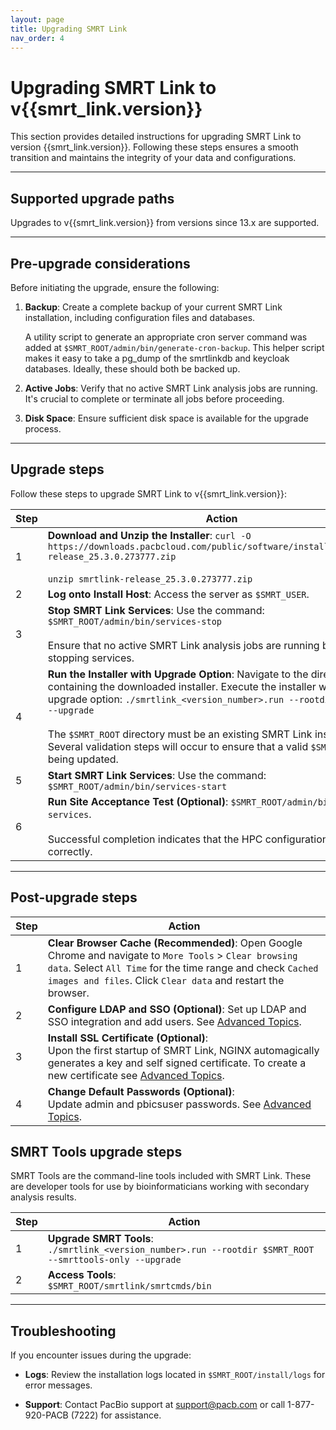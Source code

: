 ```yaml
---
layout: page
title: Upgrading SMRT Link
nav_order: 4
---
```


# Upgrading SMRT Link to v{{smrt_link.version}}

This section provides detailed instructions for upgrading SMRT Link to version {{smrt_link.version}}. Following these steps ensures a smooth transition and maintains the integrity of your data and configurations.

---

## Supported upgrade paths

Upgrades to v{{smrt_link.version}} from versions since 13.x are supported. 

---

## Pre-upgrade considerations

Before initiating the upgrade, ensure the following:

1. **Backup**: Create a complete backup of your current SMRT Link installation, including configuration files and databases.

    A utility script to generate an appropriate cron server command was added at `$SMRT_ROOT/admin/bin/generate-cron-backup`. This helper script makes it easy to take a pg_dump of the smrtlinkdb and keycloak databases. Ideally, these should both be backed up.

2. **Active Jobs**: Verify that no active SMRT Link analysis jobs are running. It's crucial to complete or terminate all jobs before proceeding.

3. **Disk Space**: Ensure sufficient disk space is available for the upgrade process.

---

## Upgrade steps

Follow these steps to upgrade SMRT Link to v{{smrt_link.version}}:

| Step | Action                                                                              |
|------|-------------------------------------------------------------------------------------|
| 1    | **Download and Unzip the Installer**: `curl -O https://downloads.pacbcloud.com/public/software/installers/smrtlink-release_25.3.0.273777.zip` <br><br> `unzip smrtlink-release_25.3.0.273777.zip` |
| 2    | **Log onto Install Host**: Access the server as `$SMRT_USER`. | 
| 3    | **Stop SMRT Link Services**: Use the command: `$SMRT_ROOT/admin/bin/services-stop` <br><br> Ensure that no active SMRT Link analysis jobs are running before stopping services. | 
| 4    | **Run the Installer with Upgrade Option**: Navigate to the directory containing the downloaded installer. Execute the installer with the upgrade option: `./smrtlink_<version_number>.run --rootdir $SMRT_ROOT --upgrade` <br><br> The `$SMRT_ROOT` directory must be an existing SMRT Link installation. Several validation steps will occur to ensure that a valid `$SMRT_ROOT` is being updated. |
| 5    | **Start SMRT Link Services**: Use the command:  `$SMRT_ROOT/admin/bin/services-start` |
| 6    | **Run Site Acceptance Test (Optional)**:  `$SMRT_ROOT/admin/bin/run-sat-services`. <br><br> Successful completion indicates that the HPC configuration is functioning correctly. |

---

## Post-upgrade steps

| Step | Action                                                                              |
|------|-------------------------------------------------------------------------------------| 
| 1    | **Clear Browser Cache (Recommended)**: Open Google Chrome and navigate to `More Tools` > `Clear browsing data`. Select `All Time` for the time range and check `Cached images and files`. Click `Clear data` and restart the browser. | 
| 2    | **Configure LDAP and SSO (Optional)**: Set up LDAP and SSO integration and add users. See [Advanced Topics](advanced-topics.md#user-management). | 
| 3    | **Install SSL Certificate (Optional)**:<br>Upon the first startup of SMRT Link, NGINX automagically generates a key and self signed certificate. To create a new certificate see [Advanced Topics](advanced-topics.md#ssltls).| 
| 4    | **Change Default Passwords (Optional)**:<br>Update admin and pbicsuser passwords. See [Advanced Topics](advanced-topics.md#changing-default-passwords). |


## SMRT Tools upgrade steps

SMRT Tools are the command-line tools included with SMRT Link. These are developer tools for use by bioinformaticians working with secondary analysis results. 

| Step | Action                                                                 |
|------|------------------------------------------------------------------------|
| 1    | **Upgrade SMRT Tools**:<br>`./smrtlink_<version_number>.run --rootdir $SMRT_ROOT --smrttools-only --upgrade` |
| 2    | **Access Tools**:<br>`$SMRT_ROOT/smrtlink/smrtcmds/bin`          |

---


## Troubleshooting

If you encounter issues during the upgrade:

- **Logs**: Review the installation logs located in `$SMRT_ROOT/install/logs` for error messages.

- **Support**: Contact PacBio support at [support@pacb.com](mailto:support@pacb.com) or call 1-877-920-PACB (7222) for assistance.



